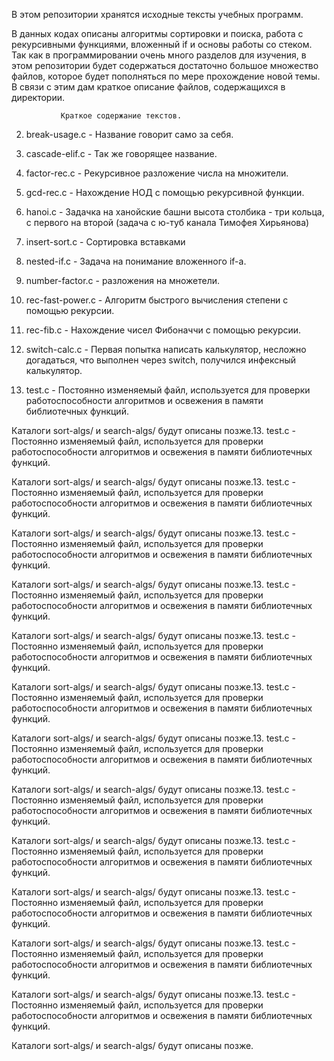 В этом репозитории хранятся исходные тексты учебных программ.

В данных кодах описаны алгоритмы сортировки и поиска, работа с рекурсивными функциями, вложенный if и основы работы со стеком.
Так как в программировании очень много разделов для изучения, в этом репозитории будет содержаться достаточно большое множество файлов, которое будет пополняться по мере прохождение новой темы. В связи с этим дам краткое описание файлов, содержащихся в директории.

		       Краткое содержание текстов.


2. break-usage.c  - Название говорит само за себя.

3. cascade-elif.c - Так же говорящее название.
4. factor-rec.c - Рекурсивное разложение числа на множители.
5. gcd-rec.c - Нахождение НОД с помощью рекурсивной функции.
6. hanoi.c - Задачка на ханойские башни высота столбика - три кольца,
   с первого на второй (задача с ю-туб канала Тимофея Хирьянова)

7. insert-sort.c - Сортировка вставками 
8. nested-if.c - Задача на понимание вложенного if-а.
9. number-factor.c - разложения на множетели.
10. rec-fast-power.c - Алгоритм быстрого вычисления степени с помощью
    рекурсии.
11. rec-fib.c - Нахождение чисел Фибоначчи с помощью рекурсии.
12. switch-calc.c - Первая попытка написать калькулятор, 
    несложно догадаться, что выполнен через switch, получился 
    инфексный калькулятор.
13. test.c - Постоянно изменяемый файл, используется для проверки 
    работоспособности алгоритмов и освежения в памяти библиотечных 
    функций.


Каталоги sort-algs/ и search-algs/ будут описаны позже.13. test.c - Постоянно изменяемый файл, используется для проверки 
    работоспособности алгоритмов и освежения в памяти библиотечных 
    функций.


Каталоги sort-algs/ и search-algs/ будут описаны позже.13. test.c - Постоянно изменяемый файл, используется для проверки 
    работоспособности алгоритмов и освежения в памяти библиотечных 
    функций.


Каталоги sort-algs/ и search-algs/ будут описаны позже.13. test.c - Постоянно изменяемый файл, используется для проверки 
    работоспособности алгоритмов и освежения в памяти библиотечных 
    функций.


Каталоги sort-algs/ и search-algs/ будут описаны позже.13. test.c - Постоянно изменяемый файл, используется для проверки 
    работоспособности алгоритмов и освежения в памяти библиотечных 
    функций.


Каталоги sort-algs/ и search-algs/ будут описаны позже.13. test.c - Постоянно изменяемый файл, используется для проверки 
    работоспособности алгоритмов и освежения в памяти библиотечных 
    функций.


Каталоги sort-algs/ и search-algs/ будут описаны позже.13. test.c - Постоянно изменяемый файл, используется для проверки 
    работоспособности алгоритмов и освежения в памяти библиотечных 
    функций.


Каталоги sort-algs/ и search-algs/ будут описаны позже.13. test.c - Постоянно изменяемый файл, используется для проверки 
    работоспособности алгоритмов и освежения в памяти библиотечных 
    функций.


Каталоги sort-algs/ и search-algs/ будут описаны позже.13. test.c - Постоянно изменяемый файл, используется для проверки 
    работоспособности алгоритмов и освежения в памяти библиотечных 
    функций.


Каталоги sort-algs/ и search-algs/ будут описаны позже.13. test.c - Постоянно изменяемый файл, используется для проверки 
    работоспособности алгоритмов и освежения в памяти библиотечных 
    функций.


Каталоги sort-algs/ и search-algs/ будут описаны позже.13. test.c - Постоянно изменяемый файл, используется для проверки 
    работоспособности алгоритмов и освежения в памяти библиотечных 
    функций.


Каталоги sort-algs/ и search-algs/ будут описаны позже.13. test.c - Постоянно изменяемый файл, используется для проверки 
    работоспособности алгоритмов и освежения в памяти библиотечных 
    функций.


Каталоги sort-algs/ и search-algs/ будут описаны позже.13. test.c - Постоянно изменяемый файл, используется для проверки 
    работоспособности алгоритмов и освежения в памяти библиотечных 
    функций.


Каталоги sort-algs/ и search-algs/ будут описаны позже.

